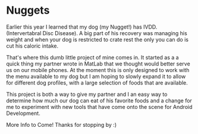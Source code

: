 # Nuggets

Earlier this year I learned that my dog (my Nugget!) has IVDD. (Intervertabral Disc Disease). A big part of his recovery was managing his weight and when your dog is restricted to crate rest the only you can do is cut his caloric intake. 

That's where this dumb little project of mine comes in. It started as a a quick thing my partner wrote in MatLab that we thought would better serve us on our mobile phones. At the moment this is only designed to work with the menu available to my dog but I am hoping to slowly expand it to allow for different dog profiles, with a large selection of foods that are available.

This project is both a way to give my partner and I an easy way to determine how much our dog can eat of his favorite foods and a change for me to experiment with new tools that have come onto the scene for Android Development.



More Info to Come! Thanks for stopping by :)
